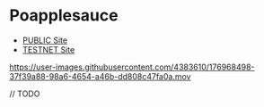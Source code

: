 # Poapplesauce
- [PUBLIC Site](https://poap.stellar.quest)
- [TESTNET Site](https://poap.testnet.stellar.quest)

https://user-images.githubusercontent.com/4383610/176968498-37f39a88-98a6-4654-a46b-dd808c47fa0a.mov

// TODO
